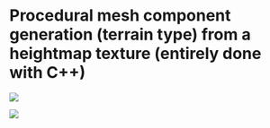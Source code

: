 # Procedural mesh component generation (terrain type) from a heightmap texture (entirely done with C++)

![](https://camo.githubusercontent.com/e93a5a890ce13fd50e2cf5584e25ef42dcbb59ec/68747470733a2f2f692e696d6775722e636f6d2f5548454f516a692e706e67)

![](https://camo.githubusercontent.com/aa425f7a56b4619b28908e605039b6f91ff36494/68747470733a2f2f692e696d6775722e636f6d2f756e35367a45782e706e67)